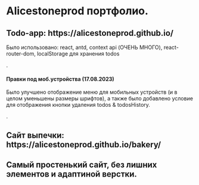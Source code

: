 <h1>Alicestoneprod портфолио.</h1>
</hr>

<h2>Todo-app: https://alicestoneprod.github.io/</h2>
<p>Было использовано: react, antd, context api (ОЧЕНЬ МНОГО), react-router-dom, localStorage для хранения todos</p>.

<h4>Правки под моб.устройства (17.08.2023)</h4>
<p>Было улучшено отображение меню для мобильных устройств (и в целом уменьшены размеры шрифтов), а также было добавлено условие для отображения кнопки удаления todos & todosHistory.</p>.

<h2>Сайт выпечки: https://alicestoneprod.github.io/bakery/<h2>
<p>Самый простенький сайт, без лишних элементов и адаптиной верстки.</p>

